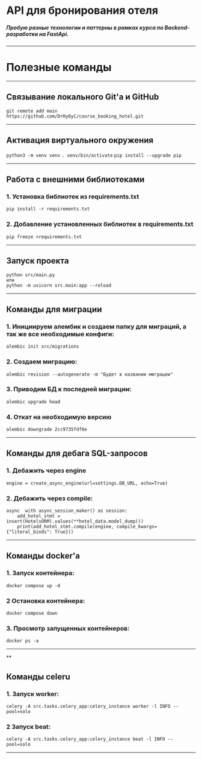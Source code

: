 # API для бронирования отеля
##### Пробую разные технологии и паттерны в рамках курса по Backend-разработки на FastApi.

---
# Полезные команды
***
## Связывание локального Git'а и GitHub
```git remote add main https://github.com/DrHy6yC/course_booking_hotel.git ```
***
## Активация виртуального окружения
```python3 -m venv venv```
```. venv/bin/activate```
```pip install --upgrade pip```
***
## Работа с внешними библиотеками
### 1. Установка библиотек из requirements.txt
```pip install -r requirements.txt ```
### 2. Добавление установленных библиотек в requirements.txt
```pip freeze >requirements.txt```
***
##  Запуск проекта
``````
python src/main.py
или
python -m uvicorn src.main:app --reload
``````
***
##  Команды для миграции
### 1. Инициируем алембик и создаем папку для миграций, а так же все необходимые конфиги:
```alembic init src/migrations```
### 2. Создаем миграцию:
```alembic revision --autogenerate -m "Будет в названии миграции"```
### 3. Приводим БД к последней миграции:
```alembic upgrade head```
### 4. Откат на необходимую версию
```alembic downgrade 2cc9735fdf6e ```
***
##  Команды для дебага SQL-запросов
### 1. Дебажить через engine
``````
engine = create_async_engine(url=settings.DB_URL, echo=True)
``````
### 2. Дебажить через compile:
``````
async  with async_session_maker() as session:
    add_hotel_stmt = insert(HotelsORM).values(**hotel_data.model_dump())
    print(add_hotel_stmt.compile(engine, compile_kwargs={"literal_binds": True}))
``````
        
***
##  Команды docker'a
### 1. Запуск контейнера:
```docker compose up -d```
### 2 Остановка контейнера:
```docker compose down```
### 3. Просмотр запущенных контейнеров:
```docker ps -a```
***
**
##  Команды celeru
### 1. Запуск worker:
```celery -A src.tasks.celery_app:celery_instance worker -l INFO --pool=solo```
### 2 Запуск beat:
```celery -A src.tasks.celery_app:celery_instance beat -l INFO --pool=solo```
***


